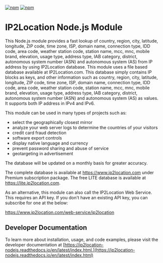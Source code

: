 [![npm](https://img.shields.io/npm/v/ip2location-nodejs.svg)](http://npm.im/ip2location-nodejs)
[![npm](https://img.shields.io/npm/dm/ip2location-nodejs.svg)](http://npm.im/ip2location-nodejs)

# IP2Location Node.js Module

This Node.js module provides a fast lookup of country, region, city, latitude, longitude, ZIP code, time zone, ISP, domain name, connection type, IDD code, area code, weather station code, station name, mcc, mnc, mobile brand, elevation, usage type, address type, IAB category, district, autonomous system number (ASN) and autonomous system (AS) from IP address by using IP2Location database. This module uses a file based database available at IP2Location.com. This database simply contains IP blocks as keys, and other information such as country, region, city, latitude, longitude, ZIP code, time zone, ISP, domain name, connection type, IDD code, area code, weather station code, station name, mcc, mnc, mobile brand, elevation, usage type, address type, IAB category, district, autonomous system number (ASN) and autonomous system (AS) as values. It supports both IP address in IPv4 and IPv6.

This module can be used in many types of projects such as:

 - select the geographically closest mirror
 - analyze your web server logs to determine the countries of your visitors
 - credit card fraud detection
 - software export controls
 - display native language and currency 
 - prevent password sharing and abuse of service 
 - geotargeting in advertisement

The database will be updated on a monthly basis for greater accuracy.

The complete database is available at https://www.ip2location.com under Premium subscription package.
The free LITE database is available at https://lite.ip2location.com.

As an alternative, this module can also call the IP2Location Web Service. This requires an API key. If you don't have an existing API key, you can subscribe for one at the below:

https://www.ip2location.com/web-service/ip2location

## Developer Documentation
To learn more about installation, usage, and code examples, please visit the developer documentation at [https://ip2location-nodejs.readthedocs.io/en/latest/index.html.](https://ip2location-nodejs.readthedocs.io/en/latest/index.html)
